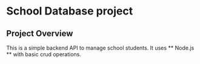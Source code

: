 # School Database project

## Project Overview
This is a simple backend API to manage school students. It uses ** Node.js ** with basic crud operations.
